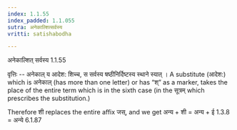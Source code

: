 ```yaml
---
index: 1.1.55
index_padded: 1.1.055
sutra: अनेकाल्शित्सर्वस्य
vritti: satishabodha

---
```

 अनेकाल्शित् सर्वस्य 1.1.55 


वृत्तिः -- अनेकाल् य आदेश: शिच्च, स सर्वस्य षष्ठीनिर्दिष्टस्य स्थाने स्यात् । A substitute (आदेश:) which is अनेकाल् (has more than one letter) or has “श्” as a marker, takes the place of the entire term which is in the sixth case (in the सूत्रम् which prescribes the substitution.) 


Therefore शी replaces the entire affix जस्, and we get अन्य + शी = अन्य + ई 1.3.8 = अन्ये 6.1.87 